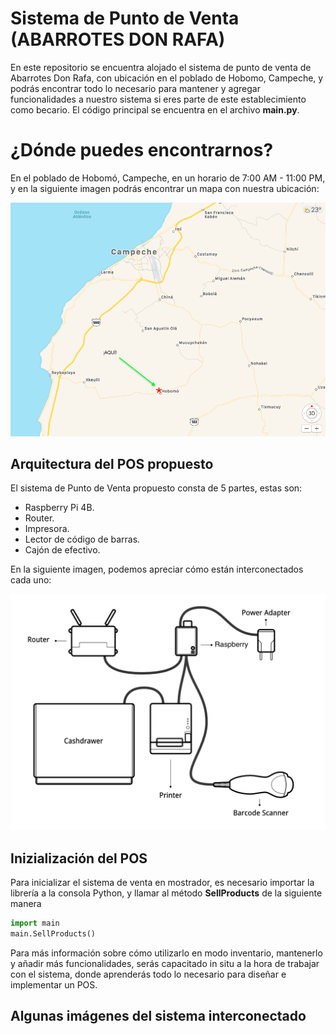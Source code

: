 # Sistema de Punto de Venta (ABARROTES DON RAFA)
En este repositorio se encuentra alojado el sistema de punto de venta de Abarrotes Don Rafa, con ubicación en el poblado de Hobomo, Campeche, y podrás encontrar todo lo necesario para mantener y agregar funcionalidades a nuestro sistema si eres parte de este establecimiento como becario. El código principal se encuentra en el archivo **main.py**.

# ¿Dónde puedes encontrarnos?
En el poblado de Hobomó, Campeche, en un horario de 7:00 AM - 11:00 PM, y en la siguiente imagen podrás encontrar un mapa con nuestra ubicación: 

![alt text](https://github.com/devnull404/inventory/blob/main/assets/map.png)

## Arquitectura del POS propuesto
El sistema de Punto de Venta propuesto consta de 5 partes, estas son:

- Raspberry Pi 4B.
- Router.
- Impresora.
- Lector de código de barras.
- Cajón de efectivo.

En la siguiente imagen, podemos apreciar cómo están interconectados cada uno:

![alt text](https://github.com/devnull404/inventory/blob/main/assets/setup.png)


## Inizialización del POS
Para inicializar el sistema de venta en mostrador, es necesario importar la librería a la consola Python, y llamar al método **SellProducts** de la siguiente manera

```python
import main
main.SellProducts()
```

Para más información sobre cómo utilizarlo en modo inventario, mantenerlo y añadir más funcionalidades, serás capacitado in situ a la hora de trabajar con el sistema, donde aprenderás todo lo necesario para diseñar e implementar un POS.

## Algunas imágenes del sistema interconectado

